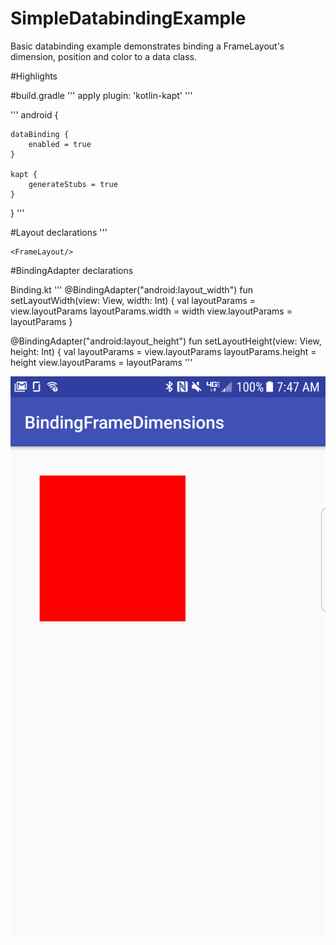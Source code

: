 # SimpleDatabindingExample

Basic databinding example demonstrates binding a FrameLayout's dimension, position and color to a data class.

#Highlights

#build.gradle
'''
apply plugin: 'kotlin-kapt'
'''

'''
android {

    dataBinding {
        enabled = true
    }

    kapt {
        generateStubs = true
    }
}
'''

#Layout declarations
'''
<layout xmlns:android="http://schemas.android.com/apk/res/android">
    <data>
        <import type="com.example.bindingframedimensions.bindingframedimensions.BindingKt"/>
        <variable
            name="panel"
            type="com.example.bindingframedimensions.bindingframedimensions.ContainerViewModel"/>
    </data>

    <FrameLayout/>
</layout>


#BindingAdapter declarations

Binding.kt
'''
@BindingAdapter("android:layout_width")
fun setLayoutWidth(view: View, width: Int) {
    val layoutParams = view.layoutParams
    layoutParams.width = width
    view.layoutParams = layoutParams
}

@BindingAdapter("android:layout_height")
fun setLayoutHeight(view: View, height: Int) {
    val layoutParams = view.layoutParams
    layoutParams.height = height
    view.layoutParams = layoutParams
'''

![app image](./images/device-2018-06-04-074731.png)